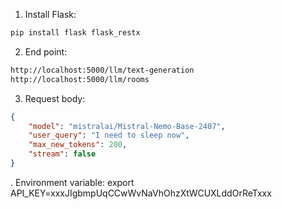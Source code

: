 1. Install Flask:
```bash
pip install flask flask_restx
```

2. End point:
```bash
http://localhost:5000/llm/text-generation
http://localhost:5000/llm/rooms

```

3. Request body:
```json
{
    "model": "mistralai/Mistral-Nemo-Base-2407",
    "user_query": "I need to sleep now",
    "max_new_tokens": 200,
    "stream": false
}
```
. Environment variable:
export API_KEY=xxxJIgbmpUqCCwWvNaVhOhzXtWCUXLddOrReTxxx


